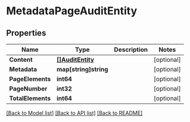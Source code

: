# MetadataPageAuditEntity

## Properties

Name | Type | Description | Notes
------------ | ------------- | ------------- | -------------
**Content** | [**[]AuditEntity**](AuditEntity.md) |  | [optional] 
**Metadata** | **map[string]string** |  | [optional] 
**PageElements** | **int64** |  | [optional] 
**PageNumber** | **int32** |  | [optional] 
**TotalElements** | **int64** |  | [optional] 

[[Back to Model list]](../README.md#documentation-for-models) [[Back to API list]](../README.md#documentation-for-api-endpoints) [[Back to README]](../README.md)


